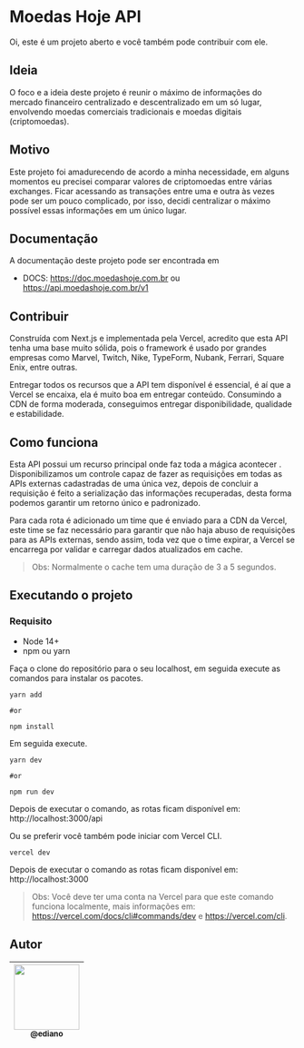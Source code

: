 # Moedas Hoje API

Oi, este é um projeto aberto e você também pode contribuir com ele.

## Ideia

O foco e a ideia deste projeto é reunir o máximo de informações do mercado financeiro centralizado e descentralizado em um só lugar, envolvendo moedas comerciais tradicionais e moedas digitais (criptomoedas).

## Motivo

Este projeto foi amadurecendo de acordo a minha necessidade, em alguns momentos eu precisei comparar valores de criptomoedas entre várias exchanges. Ficar acessando as transações entre uma e outra às vezes pode ser um pouco complicado, por isso, decidi centralizar o máximo possível essas informações em um único lugar.

## Documentação

A documentação deste projeto pode ser encontrada em

* DOCS: https://doc.moedashoje.com.br ou https://api.moedashoje.com.br/v1

## Contribuir

Construída com Next.js e implementada pela Vercel, acredito que esta API tenha uma base muito sólida, pois o framework é usado por grandes empresas como Marvel, Twitch, Nike, TypeForm, Nubank, Ferrari, Square Enix, entre outras.

Entregar todos os recursos que a API tem disponível é essencial, é aí que a Vercel se encaixa, ela é muito boa em entregar conteúdo. Consumindo a CDN de forma moderada, conseguimos entregar disponibilidade, qualidade e estabilidade.

## Como funciona

Esta API possui um recurso principal onde faz toda a mágica acontecer <TickersController>. Disponibilizamos um controle capaz de fazer as requisições em todas as APIs externas cadastradas de uma única vez, depois de concluir a requisição é feito a serialização das informações recuperadas, desta forma podemos garantir um retorno único e padronizado.

Para cada rota é adicionado um time que é enviado para a CDN da Vercel, este time se faz necessário para garantir que não haja abuso de requisições para as APIs externas, sendo assim, toda vez que o time expirar, a Vercel se encarrega por validar e carregar dados atualizados em cache.

> Obs: Normalmente o cache tem uma duração de 3 a 5 segundos.

## Executando o projeto

### Requisito

* Node 14+
* npm ou yarn

Faça o clone do repositório para o seu localhost, em seguida execute as comandos para instalar os pacotes.

```
yarn add

#or

npm install
```

Em seguida execute.

```
yarn dev

#or

npm run dev
```

Depois de executar o comando, as rotas ficam disponível em: http://localhost:3000/api

Ou se preferir você também pode iniciar com Vercel CLI.

```
vercel dev
```

Depois de executar o comando as rotas ficam disponível em: http://localhost:3000

> Obs: Você deve ter uma conta na Vercel para que este comando funciona localmente, mais informações em: https://vercel.com/docs/cli#commands/dev e https://vercel.com/cli.

## Autor

| [<img src="https://github.com/ediano.png?size=115" width=115><br><sub>@ediano</sub>](https://github.com/ediano) |
| :---: |
